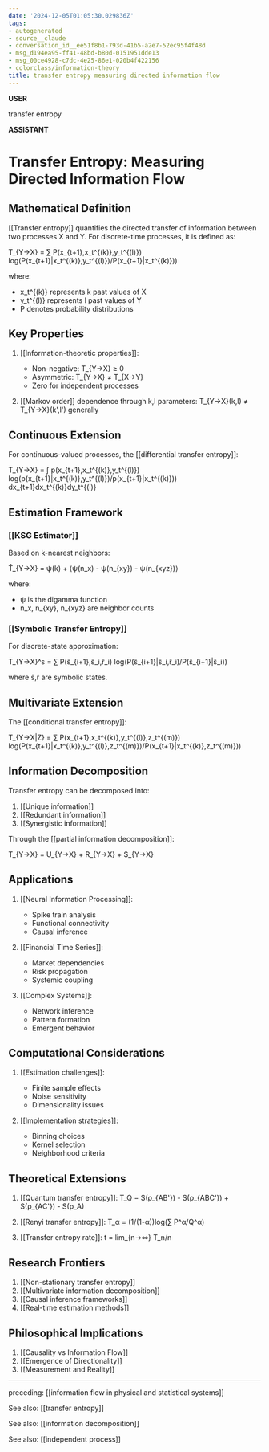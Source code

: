 ```yaml
---
date: '2024-12-05T01:05:30.029836Z'
tags:
- autogenerated
- source__claude
- conversation_id__ee51f8b1-793d-41b5-a2e7-52ec95f4f48d
- msg_d194ea95-ff41-48bd-b80d-0151951dde13
- msg_00ce4928-c7dc-4e25-86e1-020b4f422156
- colorclass/information-theory
title: transfer entropy measuring directed information flow
---
```


**USER**

transfer entropy


**ASSISTANT**

# Transfer Entropy: Measuring Directed Information Flow

## Mathematical Definition

[[Transfer entropy]] quantifies the directed transfer of information between two processes X and Y. For discrete-time processes, it is defined as:

T_{Y→X} = ∑ P(x_{t+1},x_t^{(k)},y_t^{(l)}) log(P(x_{t+1}|x_t^{(k)},y_t^{(l)})/P(x_{t+1}|x_t^{(k)}))

where:
- x_t^{(k)} represents k past values of X
- y_t^{(l)} represents l past values of Y
- P denotes probability distributions

## Key Properties

1. [[Information-theoretic properties]]:
   - Non-negative: T_{Y→X} ≥ 0
   - Asymmetric: T_{Y→X} ≠ T_{X→Y}
   - Zero for independent processes

2. [[Markov order]] dependence through k,l parameters:
   T_{Y→X}(k,l) ≠ T_{Y→X}(k',l') generally

## Continuous Extension

For continuous-valued processes, the [[differential transfer entropy]]:

T_{Y→X} = ∫ p(x_{t+1},x_t^{(k)},y_t^{(l)}) log(p(x_{t+1}|x_t^{(k)},y_t^{(l)})/p(x_{t+1}|x_t^{(k)})) dx_{t+1}dx_t^{(k)}dy_t^{(l)}

## Estimation Framework

### [[KSG Estimator]]
Based on k-nearest neighbors:

T̂_{Y→X} = ψ(k) + ⟨ψ(n_x) - ψ(n_{xy}) - ψ(n_{xyz})⟩

where:
- ψ is the digamma function
- n_x, n_{xy}, n_{xyz} are neighbor counts

### [[Symbolic Transfer Entropy]]
For discrete-state approximation:

T_{Y→X}^s = ∑ P(ŝ_{i+1},ŝ_i,r̂_i) log(P(ŝ_{i+1}|ŝ_i,r̂_i)/P(ŝ_{i+1}|ŝ_i))

where ŝ,r̂ are symbolic states.

## Multivariate Extension

The [[conditional transfer entropy]]:

T_{Y→X|Z} = ∑ P(x_{t+1},x_t^{(k)},y_t^{(l)},z_t^{(m)}) log(P(x_{t+1}|x_t^{(k)},y_t^{(l)},z_t^{(m)})/P(x_{t+1}|x_t^{(k)},z_t^{(m)}))

## Information Decomposition

Transfer entropy can be decomposed into:
1. [[Unique information]]
2. [[Redundant information]]
3. [[Synergistic information]]

Through the [[partial information decomposition]]:

T_{Y→X} = U_{Y→X} + R_{Y→X} + S_{Y→X}

## Applications

1. [[Neural Information Processing]]:
   - Spike train analysis
   - Functional connectivity
   - Causal inference

2. [[Financial Time Series]]:
   - Market dependencies
   - Risk propagation
   - Systemic coupling

3. [[Complex Systems]]:
   - Network inference
   - Pattern formation
   - Emergent behavior

## Computational Considerations

1. [[Estimation challenges]]:
   - Finite sample effects
   - Noise sensitivity
   - Dimensionality issues

2. [[Implementation strategies]]:
   - Binning choices
   - Kernel selection
   - Neighborhood criteria

## Theoretical Extensions

1. [[Quantum transfer entropy]]:
   T_Q = S(ρ_{AB'}) - S(ρ_{ABC'}) + S(ρ_{AC'}) - S(ρ_A)

2. [[Renyi transfer entropy]]:
   T_α = (1/(1-α))log(∑ P^α/Q^α)

3. [[Transfer entropy rate]]:
   t = lim_{n→∞} T_n/n

## Research Frontiers

1. [[Non-stationary transfer entropy]]
2. [[Multivariate information decomposition]]
3. [[Causal inference frameworks]]
4. [[Real-time estimation methods]]

## Philosophical Implications

1. [[Causality vs Information Flow]]
2. [[Emergence of Directionality]]
3. [[Measurement and Reality]]


---

preceding: [[information flow in physical and statistical systems]]

See also: [[transfer entropy]]


See also: [[information decomposition]]


See also: [[independent process]]